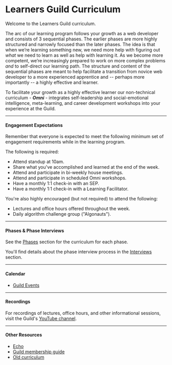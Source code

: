 # Learners Guild Curriculum

Welcome to the Learners Guild curriculum.

The arc of our learning program follows your growth as a web developer and consists of 3 sequential phases. The earlier phases are more highly structured and narrowly focused than the later phases. The idea is that when we’re learning something new, we need more help with figuring out _what_ we need to learn as well as help with learning it. As we become more competent, we’re increasingly prepared to work on more complex problems _and_ to self-direct our learning path. The structure and content of the sequential phases are meant to help facilitate a transition from novice web developer to a more experienced apprentice and -- perhaps more importantly -- a highly effective and learner.

To facilitate your growth as a highly effective learner our non-technical curriculum - _**Omni**_ - integrates self-leadership and social-emotional intelligence, meta-learning, and career development workshops into your experience at the Guild. 

---

#### Engagement Expectations

Remember that everyone is expected to meet the following minimum set of engagement requirements while in the learning program.

The following is required:

* Attend standup at 10am.
* Share what you've accomplished and learned at the end of the week.
* Attend and participate in bi-weekly house meetings.
* Attend and participate in scheduled Omni workshops.
* Have a monthly 1:1 check-in with an SEP.
* Have a monthly 1:1 check-in with a Learning Facilitator.

You're also highly encouraged \(but not required\) to attend the following:

* Lectures and office hours offered throughout the week.
* Daily algorithm challenge group \("Algonauts"\).

---

#### Phases & Phase Interviews

See the [Phases](/Phases) section for the curriculum for each phase.

You'll find details about the phase interview process in the [Interviews](/Interviews) section.

---

#### Calendar

* [Guild Events](https://calendar.google.com/calendar/embed?src=learnersguild.org_r2argrccjqlrd6md4shel1lad4%40group.calendar.google.com&ctz=America%2FLos_Angeles)

---

#### Recordings

For recordings of lectures, office hours, and other informational sessions, visit the Guild's [YouTube channel](https://www.youtube.com/channel/UC599lkzf-2haPTzDAMGEgLg).

---

#### Other Resources

* [Echo](https://echo.learnersguild.org)
* [Guild membership guide](https://guide.learnersguild.org)
* [Old curriculum](https://github.com/LearnersGuild/curriculum-app)



